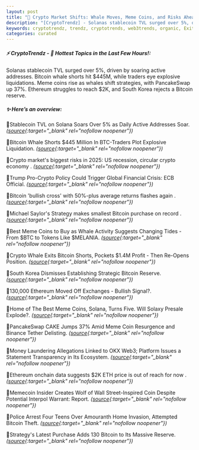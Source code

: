 ```yaml
---
layout: post
title: "🌌 Crypto Market Shifts: Whale Moves, Meme Coins, and Risks Ahead"
description: "[CryptoTrendz] - Solanas stablecoin TVL surged over 5%, driven by soaring active addresses. Bitcoin whale shorts hit $445M, while traders eye explosive liquidations. Meme coins rise as whales shift strategies, with PancakeSwap up 37%. Ethereum struggles to reach $2K, and South Korea rejects a Bitcoin reserve."
keywords: cryptotrendz, trendz, cryptotrends, web3trends, organic, Exits, Bitcoin, Binance, ETH, Ethereum, crypto, Korea
categories: curated
---
```


##### ⚡ CryptoTrendz - 📌 *Hottest Topics in the Last Few Hours!:*

Solanas stablecoin TVL surged over 5%, driven by soaring active addresses. Bitcoin whale shorts hit $445M, while traders eye explosive liquidations. Meme coins rise as whales shift strategies, with PancakeSwap up 37%. Ethereum struggles to reach $2K, and South Korea rejects a Bitcoin reserve.

##### ✨ *Here’s an overview:*


🔹Stablecoin TVL on Solana Soars Over 5% as Daily Active Addresses Soar. *([source](https://s.avyag.com/yqio){:target="_blank" rel="nofollow noopener"})*

🔹Bitcoin Whale Shorts $445 Million In BTC-Traders Plot Explosive Liquidation. *([source](https://s.avyag.com/fr9b){:target="_blank" rel="nofollow noopener"})*

🔹Crypto market's biggest risks in 2025: US recession, circular crypto economy . *([source](https://s.avyag.com/5hki){:target="_blank" rel="nofollow noopener"})*

🔹Trump Pro-Crypto Policy Could Trigger Global Financial Crisis: ECB Official. *([source](https://s.avyag.com/ealx){:target="_blank" rel="nofollow noopener"})*

🔹Bitcoin 'bullish cross' with 50%-plus average returns flashes again . *([source](https://s.avyag.com/f4em){:target="_blank" rel="nofollow noopener"})*

🔹Michael Saylor's Strategy makes smallest Bitcoin purchase on record . *([source](https://s.avyag.com/ed5h){:target="_blank" rel="nofollow noopener"})*

🔹Best Meme Coins to Buy as Whale Activity Suggests Changing Tides - From $BTC to Tokens Like $MELANIA. *([source](https://s.avyag.com/633v){:target="_blank" rel="nofollow noopener"})*

🔹Crypto Whale Exits Bitcoin Shorts, Pockets $1.4M Profit - Then Re-Opens Position. *([source](https://s.avyag.com/tpq3){:target="_blank" rel="nofollow noopener"})*

🔹South Korea Dismisses Establishing Strategic Bitcoin Reserve. *([source](https://s.avyag.com/a5yv){:target="_blank" rel="nofollow noopener"})*

🔹130,000 Ethereum Moved Off Exchanges - Bullish Signal?. *([source](https://s.avyag.com/nbqa){:target="_blank" rel="nofollow noopener"})*

🔹Home of The Best Meme Coins, Solana, Turns Five. Will Solaxy Presale Explode?. *([source](https://s.avyag.com/qqq6){:target="_blank" rel="nofollow noopener"})*

🔹PancakeSwap CAKE Jumps 37% Amid Meme Coin Resurgence and Binance Tether Delisting. *([source](https://s.avyag.com/9af9){:target="_blank" rel="nofollow noopener"})*

🔹Money Laundering Allegations Linked to OKX Web3; Platform Issues a Statement Transparency in Its Ecosystem. *([source](https://s.avyag.com/v295){:target="_blank" rel="nofollow noopener"})*

🔹Ethereum onchain data suggests $2K ETH price is out of reach for now . *([source](https://s.avyag.com/87am){:target="_blank" rel="nofollow noopener"})*

🔹Memecoin Insider Creates Wolf of Wall Street-Inspired Coin Despite Potential Interpol Warrant: Report. *([source](https://s.avyag.com/go0w){:target="_blank" rel="nofollow noopener"})*

🔹Police Arrest Four Teens Over Amouranth Home Invasion, Attempted Bitcoin Theft. *([source](https://s.avyag.com/gtsj){:target="_blank" rel="nofollow noopener"})*

🔹Strategy's Latest Purchase Adds 130 Bitcoin to Its Massive Reserve. *([source](https://s.avyag.com/9x4i){:target="_blank" rel="nofollow noopener"})*
